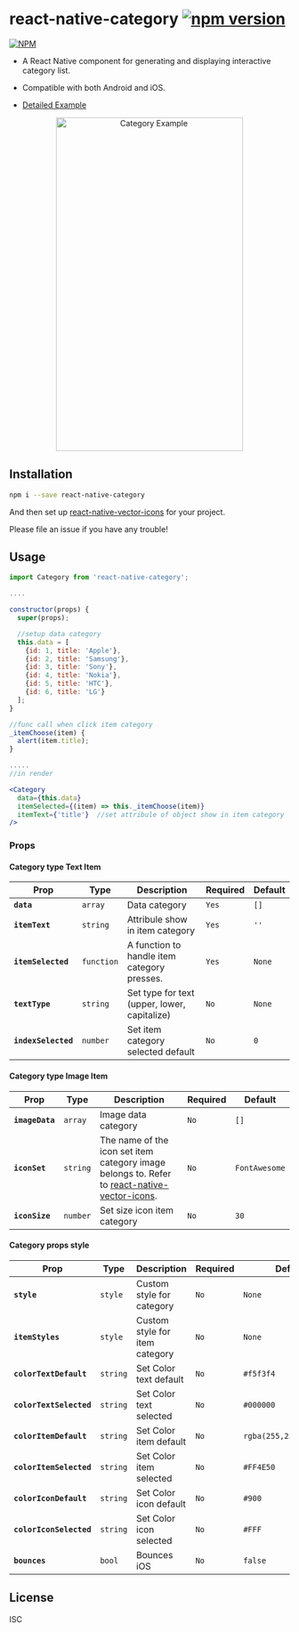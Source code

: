 # react-native-category  [![npm version](https://badge.fury.io/js/react-native-category.svg)](https://badge.fury.io/js/react-native-category)

[![NPM](https://nodei.co/npm/react-native-category.png?downloads=true)](https://nodei.co/npm/react-native-category/)

- A React Native component for generating and displaying interactive category list. 
- Compatible with both Android and iOS.

- [Detailed Example](https://github.com/TuNguyenThanh/react-native-category/tree/master/Example)
<p align="center">
  <img src="https://raw.githubusercontent.com/TuNguyenThanh/react-native-category/master/screenshot.gif" alt="Category Example" width="336" height="600"/>
</p>

## Installation

```bash
npm i --save react-native-category
```
And then set up [react-native-vector-icons](https://github.com/oblador/react-native-vector-icons) for your project.

Please file an issue if you have any trouble!

## Usage

```jsx
import Category from 'react-native-category';

....

constructor(props) {
  super(props);

  //setup data category
  this.data = [
    {id: 1, title: 'Apple'},
    {id: 2, title: 'Samsung'},
    {id: 3, title: 'Sony'},
    {id: 4, title: 'Nokia'},
    {id: 5, title: 'HTC'},
    {id: 6, title: 'LG'}
  ];
}

//func call when click item category
_itemChoose(item) {
  alert(item.title);
}

.....
//in render

<Category
  data={this.data}    
  itemSelected={(item) => this._itemChoose(item)}
  itemText={'title'}  //set attribule of object show in item category
/>
```

### Props
#### Category type Text Item
| Prop | Type | Description | Required | Default |
|---|---|---|---|---|
|**`data`**|`array`|Data category |`Yes`|`[]`|
|**`itemText`**|`string`|Attribule show in item category |`Yes`|`''`|
|**`itemSelected`**|`function`|A function to handle item category presses. |`Yes`|`None`|
|**`textType`**|`string`|Set type for text (upper, lower, capitalize) |`No`|`None`|
|**`indexSelected`**|`number`|Set item category selected default |`No`|`0`|

#### Category type Image Item
| Prop | Type | Description | Required | Default |
|---|---|---|---|---|
|**`imageData`**|`array`|Image data category |`No`|`[]`|
|**`iconSet`**|`string`|The name of the icon set item category image belongs to. Refer to [react-native-vector-icons](https://github.com/oblador/react-native-vector-icons). |`No`|`FontAwesome`|
|**`iconSize`**|`number`|Set size icon item category |`No`|`30`|

#### Category props style
| Prop | Type | Description | Required | Default |
|---|---|---|---|---|
|**`style`**|`style`|Custom style for category |`No`|`None`|
|**`itemStyles`**|`style`|Custom style for item category |`No`|`None`|
|**`colorTextDefault`**|`string`|Set Color text default |`No`|`#f5f3f4`|
|**`colorTextSelected`**|`string`|Set Color text selected |`No`|`#000000`|
|**`colorItemDefault`**|`string`|Set Color item default |`No`|`rgba(255,255,255,0.2)`|
|**`colorItemSelected`**|`string`|Set Color item selected |`No`|`#FF4E50`|
|**`colorIconDefault`**|`string`|Set Color icon default |`No`|`#900`|
|**`colorIconSelected`**|`string`|Set Color icon selected |`No`|`#FFF`|
|**`bounces`**|`bool`|Bounces iOS |`No`|`false`|

## License

ISC
